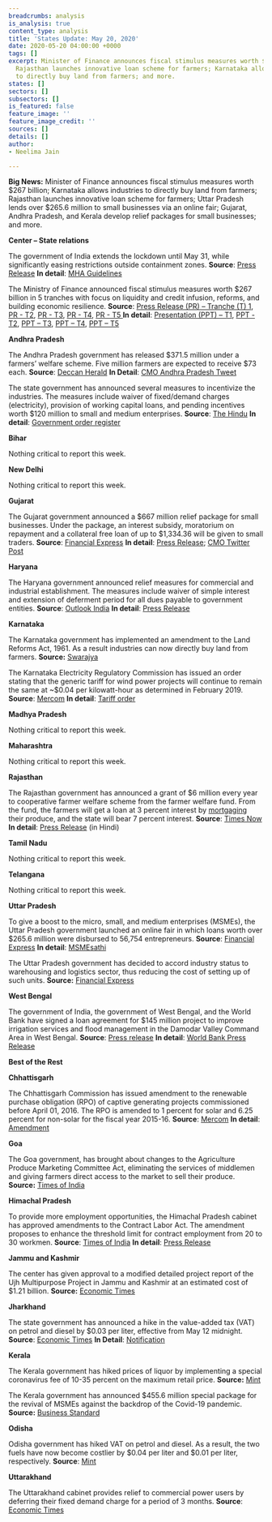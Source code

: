```yaml
---
breadcrumbs: analysis
is_analysis: true
content_type: analysis
title: 'States Update: May 20, 2020'
date: 2020-05-20 04:00:00 +0000
tags: []
excerpt: Minister of Finance announces fiscal stimulus measures worth $267 billion;
  Rajasthan launches innovative loan scheme for farmers; Karnataka allows industries
  to directly buy land from farmers; and more.
states: []
sectors: []
subsectors: []
is_featured: false
feature_image: ''
feature_image_credit: ''
sources: []
details: []
author:
- Neelima Jain

---
```

**Big News:** Minister of Finance announces fiscal stimulus measures worth $267 billion; Karnataka allows industries to directly buy land from farmers; Rajasthan launches innovative loan scheme for farmers; Uttar Pradesh lends over $265.6 million to small businesses via an online fair; Gujarat, Andhra Pradesh, and Kerala develop relief packages for small businesses; and more.

**Center – State relations**

The government of India extends the lockdown until May 31, while significantly easing restrictions outside containment zones. **Source**: [Press Release](https://pib.gov.in/PressReleasePage.aspx?PRID=1624763) **In detail**: [MHA Guidelines](https://www.mha.gov.in/sites/default/files/MHAOrderextension_1752020.pdf)

The Ministry of Finance announced fiscal stimulus measures worth $267 billion in 5 tranches with focus on liquidity and credit infusion, reforms, and building economic resilience. **Source**: [Press Release (PR) – Tranche (T) 1](https://pib.gov.in/PressReleasePage.aspx?PRID=1623601), [PR - T2](https://pib.gov.in/PressReleasePage.aspx?PRID=1623862), [PR - T3](https://pib.gov.in/PressReleasePage.aspx?PRID=1624153), [PR - T4](https://pib.gov.in/PressReleasePage.aspx?PRID=1624536), [PR - T5 ](https://pib.gov.in/PressReleasePage.aspx?PRID=1624661)**In detail**: [Presentation (PPT) – T1](https://pib.gov.in/PressReleasePage.aspx?PRID=1623585), [PPT - T2](https://pib.gov.in/PressReleasePage.aspx?PRID=1623840), [PPT – T3](https://pib.gov.in/PressReleasePage.aspx?PRID=1624104), [PPT – T4](https://pib.gov.in/PressReleasePage.aspx?PRID=1624465), [PPT – T5](https://pib.gov.in/PressReleasePage.aspx?PRID=1624651)

**Andhra Pradesh**

The Andhra Pradesh government has released $371.5 million under a farmers’ welfare scheme. Five million farmers are expected to receive $73 each. **Source**: [Deccan Herald](https://www.deccanherald.com/national/south/coronavirus-lockdown-andhra-pradesh-government-releases-rs-2800-crore-towards-assistance-to-50-lakh-farmers-837994.html) **In Detail**: [CMO Andhra Pradesh Tweet](https://twitter.com/AndhraPradeshCM/status/1261301533473337347)

The state government has announced several measures to incentivize the industries. The measures include waiver of fixed/demand charges (electricity), provision of working capital loans, and pending incentives worth $120 million to small and medium enterprises. **Source**: [The Hindu](https://www.thehindu.com/news/national/andhra-pradesh/andhra-pradesh-to-give-incentives-to-lockdown-hit-industries/article31599246.ece) **In detail**: [Government order register](https://goir.ap.gov.in/Reports.aspx)

**Bihar**

Nothing critical to report this week.

**New Delhi**

Nothing critical to report this week.

**Gujarat**

The Gujarat government announced a $667 million relief package for small businesses. Under the package, an interest subsidy, moratorium on repayment and a collateral free loan of up to $1,334.36 will be given to small traders. **Source**: [Financial Express](https://www.financialexpress.com/india-news/atmanirbhar-gujarat-sahay-yojana-gujarat-announces-rs-5000-crore-relief-package-for-tiny-businesses/1959442/) **In detail**: [Press Release](https://cmogujarat.gov.in/en/cm-10-lakh-people-operating-small-businesses-in-gujarat-to-benefit-from-aatmanirbhar-gujarat-sahay-yojana/); [CMO Twitter Post](https://twitter.com/CMOGuj/status/1260955329908617216)

**Haryana**

The Haryana government announced relief measures for commercial and industrial establishment. The measures include waiver of simple interest and extension of deferment period for all dues payable to government entities. **Source**: [Outlook India](https://www.outlookindia.com/newsscroll/incentives-for-industrial-commercial-establishments-in-haryana/1835702) **In detail**: [Press Release](https://prharyana.gov.in/en/in-view-of-the-difficulties-faced-by-the-industrial-and-commercial-establishments-of-the-state-0)

**Karnataka**

The Karnataka government has implemented an amendment to the Land Reforms Act, 1961. As a result industries can now directly buy land from farmers. **Source:** [Swarajya](https://swarajyamag.com/insta/karnataka-in-major-reform-to-boost-economy-now-industries-can-directly-buy-land-from-farmers)

The Karnataka Electricity Regulatory Commission has issued an order stating that the generic tariff for wind power projects will continue to remain the same at \~$0.04 per kilowatt-hour as determined in February 2019. **Source**: [Mercom](https://mercomindia.com/karnataka-retains-generic-tariff-wind-projects/) **In detail**: [Tariff order](https://karunadu.karnataka.gov.in/kerc/Documents/Determination%20of%20Generic%20Tariff%20for%20wind%20Power%20Project%20for%20FY%202020-21.pdf)

**Madhya Pradesh**

Nothing critical to report this week.

**Maharashtra**

Nothing critical to report this week.

**Rajasthan**

The Rajasthan government has announced a grant of $6 million every year to cooperative farmer welfare scheme from the farmer welfare fund. From the fund, the farmers will get a loan at 3 percent interest by [mortgaging](https://www.hindustantimes.com/business-news/us-mortgage-rates-hover-near-all-time-lows-30-year-at-3-28/story-juTP05U6azpLZEESOnH6bO.html "mortgaging") their produce, and the state will bear 7 percent interest. **Source**: [Times Now](https://www.timesnownews.com/india/article/rajasthan-farmers-to-become-entrepreneurs-with-a-helping-hand-from-ashok-gehlot/592694) **In detail**: [Press Release](https://cmo.rajasthan.gov.in/pressreleasedetail/1953) (in Hindi)

**Tamil Nadu**

Nothing critical to report this week.

**Telangana**

Nothing critical to report this week.

**Uttar Pradesh**

To give a boost to the micro, small, and medium enterprises (MSMEs), the Uttar Pradesh government launched an online fair in which loans worth over $265.6 million were disbursed to 56,754 entrepreneurs. **Source**: [Financial Express](https://www.financialexpress.com/india-news/uttar-pradesh-launches-portal-sathi-for-giving-loan-to-msmes-yogi-adityanath/1959429/) **In detail**: [MSMEsathi](https://msmesathi.in/)

The Uttar Pradesh government has decided to accord industry status to warehousing and logistics sector, thus reducing the cost of setting up of such units. **Source:** [Financial Express](https://www.financialexpress.com/industry/up-gives-industry-status-to-warehousing-and-logistics-sector/1958220/)

**West Bengal**

The government of India, the government of West Bengal, and the World Bank have signed a loan agreement for $145 million project to improve irrigation services and flood management in the Damodar Valley Command Area in West Bengal. **Source**: [Press release](https://pib.gov.in/PressReleasePage.aspx?PRID=1624120) **In detail**: [World Bank Press Release](https://www.worldbank.org/en/news/press-release/2020/05/15/improve-irrigation-reduce-flooding-west-bengal)

**Best of the Rest**

**Chhattisgarh**

The Chhattisgarh Commission has issued amendment to the renewable purchase obligation (RPO) of captive generating projects commissioned before April 01, 2016. The RPO is amended to 1 percent for solar and 6.25 percent for non-solar for the fiscal year 2015-16. **Source**: [Mercom](https://mercomindia.com/chhattisgarh-amendment-regulations-captive-projects/) **In detail**: [Amendment](http://www.cserc.gov.in/pdf/RPO%20REC/RPO-REC%20Regulations_first%20ammendment_v1.pdf)

**Goa**

The Goa government, has brought about changes to the Agriculture Produce Marketing Committee Act, eliminating the services of middlemen and giving farmers direct access to the market to sell their produce. **Source:** [Times of India](https://timesofindia.indiatimes.com/city/goa/now-govt-gives-farmers-better-access-to-market-offers-e-nam/articleshow/75783175.cms)

**Himachal Pradesh**

To provide more employment opportunities, the Himachal Pradesh cabinet has approved amendments to the Contract Labor Act. The amendment proposes to enhance the threshold limit for contract employment from 20 to 30 workmen. **Source**: [Times of India](https://timesofindia.indiatimes.com/city/shimla/himachal-pradesh-cabinet-amends-rules-to-provide-more-employment-opportunities/articleshow/75722141.cms) **In detail**: [Press Release](http://himachalpr.gov.in/PressReleaseByYear.aspx?Language=1&ID=17227&Type=2&Date=13%2f05%2f2020)

**Jammu and Kashmir**

The center has given approval to a modified detailed project report of the Ujh Multipurpose Project in Jammu and Kashmir at an estimated cost of $1.21 billion. **Source:** [Economic Times](https://economictimes.indiatimes.com/news/economy/infrastructure/centre-approves-modified-dpr-of-ujh-multipurpose-project-in-j-k/articleshow/75773407.cms)

**Jharkhand**

The state government has announced a hike in the value-added tax (VAT) on petrol and diesel by $0.03 per liter, effective from May 12 midnight. **Source**: [Economic Times](https://energy.economictimes.indiatimes.com/news/oil-and-gas/hike-in-vat-on-petrol-diesel-in-state-from-today/75712785) **In Detail**: [Notification](http://jharkhandcomtax.gov.in/documents/10231/0/New+Tax+Rate+for+Diesel+and+Petrol/061b3be7-c21b-489a-83dd-e1101e9bd211)

**Kerala**

The Kerala government has hiked prices of liquor by implementing a special coronavirus fee of 10-35 percent on the maximum retail price. **Source:** [Mint](https://www.livemint.com/news/india/kerala-levies-10-35-corona-fee-on-liquor-11589372741827.html)

The Kerala government has announced $455.6 million special package for the revival of MSMEs against the backdrop of the Covid-19 pandemic. **Source:** [Business Standard](https://www.business-standard.com/article/economy-policy/kerala-govt-announces-special-package-for-msmes-amid-covid-19-crisis-120051401670_1.html)

**Odisha**

Odisha government has hiked VAT on petrol and diesel. As a result, the two fuels have now become costlier by $0.04 per liter and $0.01 per liter, respectively. **Source**: [Mint](https://www.livemint.com/news/india/odisha-govt-hikes-vat-on-petrol-diesel-11589683235941.html)

**Uttarakhand**

The Uttarakhand cabinet provides relief to commercial power users by deferring their fixed demand charge for a period of 3 months. **Source**: [Economic Times](https://energy.economictimes.indiatimes.com/news/power/uttarakhand-cabinet-provides-relief-to-commercial-power-users/75728542)